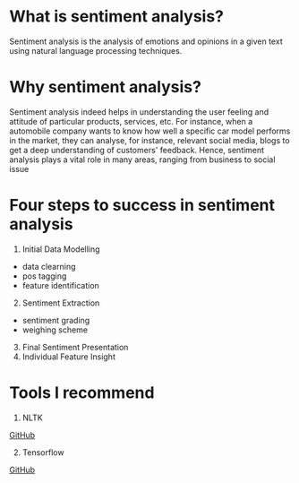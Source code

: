 # What is sentiment analysis?

Sentiment analysis is the analysis of emotions and opinions in a given text using natural language processing techniques. 

# Why sentiment analysis?

Sentiment analysis indeed helps in understanding the user feeling and attitude of particular products, services, etc. For instance, when a automobile company wants to know how well a specific car model performs in the market, they can analyse, for instance, relevant social media, blogs to get a deep understanding of customers' feedback. Hence, sentiment analysis plays a vital role in many areas, ranging from business to social issue

# Four steps to success in sentiment analysis

1. Initial Data Modelling
 - data clearning
 - pos tagging
 - feature identification
2. Sentiment Extraction
 - sentiment grading
 - weighing scheme
3. Final Sentiment Presentation
4. Individual Feature Insight

# Tools I recommend

1. NLTK

[GitHub](http://www.nltk.org/)

2. Tensorflow

[GitHub](https://www.tensorflow.org/)
